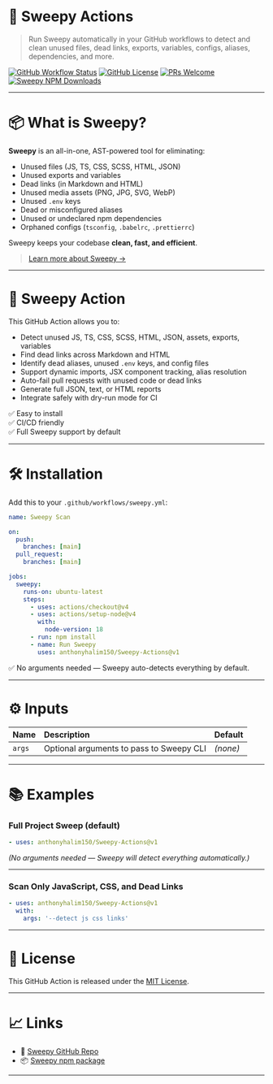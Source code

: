 
# 🧹 Sweepy Actions

> Run Sweepy automatically in your GitHub workflows to detect and clean unused files, dead links, exports, variables, configs, aliases, dependencies, and more.

[![GitHub Workflow Status](https://img.shields.io/github/actions/workflow/status/anthonyhalim150/Sweepy-Actions/test.yml?label=Tests&style=flat-square)](https://github.com/anthonyhalim150/Sweepy-Actions/actions)
[![GitHub License](https://img.shields.io/github/license/anthonyhalim150/Sweepy-Actions?style=flat-square)](./LICENSE)
[![PRs Welcome](https://img.shields.io/badge/PRs-welcome-green.svg?style=flat-square)](https://github.com/anthonyhalim150/Sweepy-Actions/pulls)
[![Sweepy NPM Downloads](https://img.shields.io/npm/dm/sweepy?label=Sweepy%20Downloads&style=flat-square)](https://www.npmjs.com/package/sweepy)

---

# 📦 What is Sweepy?

**Sweepy** is an all-in-one, AST-powered tool for eliminating:
- Unused files (JS, TS, CSS, SCSS, HTML, JSON)
- Unused exports and variables
- Dead links (in Markdown and HTML)
- Unused media assets (PNG, JPG, SVG, WebP)
- Unused `.env` keys
- Dead or misconfigured aliases
- Unused or undeclared npm dependencies
- Orphaned configs (`tsconfig`, `.babelrc`, `.prettierrc`)

Sweepy keeps your codebase **clean, fast, and efficient**.

> [Learn more about Sweepy →](https://github.com/anthonyhalim150/sweepy)

---

# 🚀 Sweepy Action

This GitHub Action allows you to:

- Detect unused JS, TS, CSS, SCSS, HTML, JSON, assets, exports, variables
- Find dead links across Markdown and HTML
- Identify dead aliases, unused `.env` keys, and config files
- Support dynamic imports, JSX component tracking, alias resolution
- Auto-fail pull requests with unused code or dead links
- Generate full JSON, text, or HTML reports
- Integrate safely with dry-run mode for CI

✅ Easy to install  
✅ CI/CD friendly  
✅ Full Sweepy support by default

---

# 🛠️ Installation

Add this to your `.github/workflows/sweepy.yml`:

```yaml
name: Sweepy Scan

on:
  push:
    branches: [main]
  pull_request:
    branches: [main]

jobs:
  sweepy:
    runs-on: ubuntu-latest
    steps:
      - uses: actions/checkout@v4
      - uses: actions/setup-node@v4
        with:
          node-version: 18
      - run: npm install
      - name: Run Sweepy
        uses: anthonyhalim150/Sweepy-Actions@v1
```

✅ No arguments needed — Sweepy auto-detects everything by default.

---

# ⚙️ Inputs

| Name | Description | Default |
|:--|:--|:--|
| `args` | Optional arguments to pass to Sweepy CLI | _(none)_ |

---

# 📚 Examples

### Full Project Sweep (default)

```yaml
- uses: anthonyhalim150/Sweepy-Actions@v1
```

_(No arguments needed — Sweepy will detect everything automatically.)_

---

### Scan Only JavaScript, CSS, and Dead Links

```yaml
- uses: anthonyhalim150/Sweepy-Actions@v1
  with:
    args: '--detect js css links'
```

---

# 📜 License

This GitHub Action is released under the [MIT License](./LICENSE).

---

# 📈 Links

- 🔗 [Sweepy GitHub Repo](https://github.com/anthonyhalim150/sweepy)
- 📦 [Sweepy npm package](https://www.npmjs.com/package/sweepy)

---
